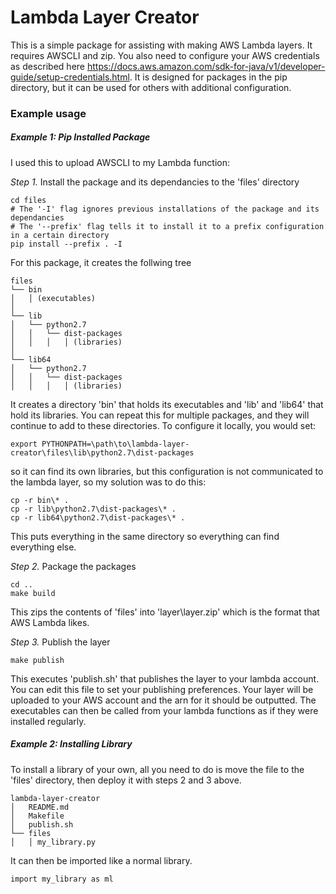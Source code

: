 # Lambda Layer Creator
This is a simple package for assisting with making AWS Lambda layers. It requires AWSCLI and zip. You also need to configure your AWS credentials as described here https://docs.aws.amazon.com/sdk-for-java/v1/developer-guide/setup-credentials.html. It is designed for packages in the pip directory, but it can be used for others with additional configuration.

### Example usage
##### Example 1: Pip Installed Package
I used this to upload AWSCLI to my Lambda function:

*Step 1.* Install the package and its dependancies to the 'files' directory
```
cd files
# The '-I' flag ignores previous installations of the package and its dependancies
# The '--prefix' flag tells it to install it to a prefix configuration in a certain directory
pip install --prefix . -I
```
For this package, it creates the follwing tree
```
files
└── bin
│   │ (executables)
│
└── lib 
│   └── python2.7
│   │   └── dist-packages
│   │   │   │ (libraries)
│
└── lib64
│   └── python2.7
│   │   └── dist-packages
│   │   │   │ (libraries)
```
It creates a directory 'bin' that holds its executables and 'lib' and 'lib64' that hold its libraries. You can repeat this for multiple packages, and they will continue to add to these directories. To configure it locally, you would set:
```
export PYTHONPATH=\path\to\lambda-layer-creator\files\lib\python2.7\dist-packages
```
so it can find its own libraries, but this configuration is not communicated to the lambda layer, so my solution was to do this:
```
cp -r bin\* . 
cp -r lib\python2.7\dist-packages\* .
cp -r lib64\python2.7\dist-packages\* .
```
This puts everything in the same directory so everything can find everything else.

*Step 2.* Package the packages
```
cd .. 
make build
```
This zips the contents of 'files' into 'layer\layer.zip' which is the format that AWS Lambda likes.

*Step 3.* Publish the layer
```
make publish
```
This executes 'publish.sh' that publishes the layer to your lambda account. You can edit this file to set your publishing preferences. Your layer will be uploaded to your AWS account and the arn for it should be outputted. The executables can then be called from your lambda functions as if they were installed regularly.



##### Example 2: Installing Library
To install a library of your own, all you need to do is move the file to the 'files' directory, then deploy it with steps 2 and 3 above.
```
lambda-layer-creator
│   README.md
│   Makefile    
│   publish.sh
└── files
│   │ my_library.py
```
It can then be imported like a normal library.
```
import my_library as ml
```

